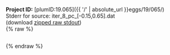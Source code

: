 **Project ID:** [plumID:19.065]({{ '/' | absolute_url }}eggs/19/065/)  
Stderr for source:  iter_8_pc_[-0.15,0.65].dat   
(download [zipped raw stdout](iter_8_pc_[-0.15,0.65].dat.plumed_master.stdout.txt.zip))  
{% raw %}
<pre>
</pre>
{% endraw %}
